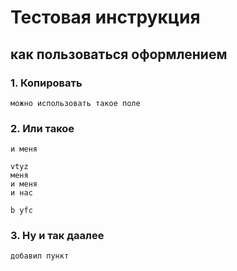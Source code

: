 # Тестовая инструкция 
## как пользоваться оформлением

 ### 1. Копировать 
```
можно использовать такое поле
```
### 2. Или такое

```
и меня
```
```
vtyz
меня
и меня
и нас
```
``
b yfc
``
 ### 3. Ну и так даалее

```
добавил пункт
```
